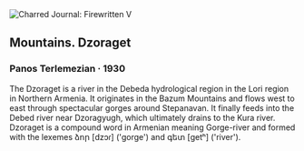 <div class="artwork-of-the-day">
  <div class="container">
    <div class="img-wrapper">
      <img
        src="https://uploads2.wikiart.org/images/panos-terlemezian/mountains-dzoraget-1930.jpg"
        alt="Charred Journal: Firewritten V" />
    </div>
    <div class="artwork-detail">
      <div class="artwork-origin"> 
        <h2 class="artwork-name">Mountains. Dzoraget</h2>
        <h3 class="artist">
          Panos Terlemezian
                    ·  1930
        </h3>
      </div>
      <p class="description">
        <span class="artwork-description-text ng-binding" ng-bind-html="viewModel.ArtworkOfTheDay.Description | unsafe">The Dzoraget  is a river in the Debeda hydrological region in the Lori region in Northern Armenia. It originates in the Bazum Mountains and flows west to east through spectacular gorges around Stepanavan. It finally feeds into the Debed river near Dzoragyugh, which ultimately drains to the Kura river.
<br>Dzoraget is a compound word in Armenian meaning Gorge-river and formed with the lexemes ձոր [dzɔɾ] ('gorge') and գետ [ɡetʰ] ('river').</span>
                        <div class="text-shadow-container" ng-show="showShadow" style=""></div>
      </p>
    </div>
  </div>

</div>
